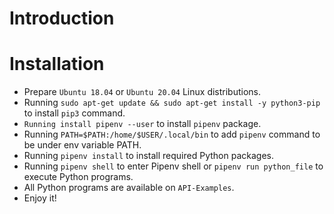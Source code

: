 # Introduction

# Installation

- Prepare `Ubuntu 18.04` or `Ubuntu 20.04` Linux distributions.
- Running `sudo apt-get update && sudo apt-get install -y python3-pip` to install `pip3` command.
- `Running install pipenv --user` to install `pipenv` package.
- Running `PATH=$PATH:/home/$USER/.local/bin` to add `pipenv` command to be under env variable PATH.
- Running `pipenv install` to install required Python packages.
- Running `pipenv shell` to enter Pipenv shell or `pipenv run python_file` to execute Python programs.
- All Python programs are available on `API-Examples`.
- Enjoy it!
